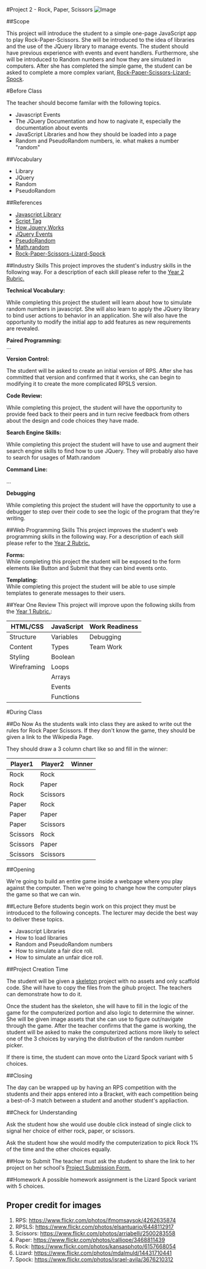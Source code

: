 #Project 2 - Rock, Paper, Scissors
![Image](./rps.jpg?raw=true)

##Scope

This project will introduce the student to a simple one-page JavaScript app to play Rock-Paper-Scissors. She will be introduced to the idea of libraries and the use of the JQuery library to manage events.  The student should have previous experience with events and event handlers.  Furthermore, she will be introduced to Random numbers and how they are simulated in computers.  After she has completed the simple game, the student can be asked to complete a more complex variant, [Rock-Paper-Scissors-Lizard-Spock](./rpslp.jpg).

#Before Class

The teacher should become familar with the following topics.
* Javascript Events
* The JQuery Documentation and how to nagivate it, especially the documentation about events
* JavaScript Libraries and how they should be loaded into a page
* Random and PseudoRandom numbers, ie. what makes a number "random"


##Vocabulary
* Library
* JQuery
* Random
* PseudoRandom

##References

* [Javascript Library](http://en.wikipedia.org/wiki/JavaScript_library)
* [Script Tag](http://javascript.crockford.com/script.html)
* [How Jquery Works](http://learn.jquery.com/about-jquery/how-jquery-works/)
* [JQuery Events](http://api.jquery.com/category/events/)
* [PseudoRandom](http://en.wikipedia.org/wiki/Pseudorandomness)
* [Math.random](https://developer.mozilla.org/en-US/docs/Web/JavaScript/Reference/Global_Objects/Math/random)
* [Rock-Paper-Scissors-Lizard-Spock](http://en.wikipedia.org/wiki/Rock-paper-scissors-lizard-Spock)


##Industry Skills
This project improves the student's industry skills in the following way. For a description of each skill please refer to the [Year 2 Rubric.](https://docs.google.com/a/scripted.org/spreadsheet/ccc?key=0AmfF2axUr9M_dDA0WEV0LWo2MnBUM0JaQnJTYy1sc0E&usp=drive_web#gid=0)

**Technical Vocabulary:**  

While completing this project the student will learn about how to simulate random numbers in javascript. She will also learn to apply the JQuery library to bind user actions to behavior in an application. She will also have the opportunity to modify the initial app to add features as new requirements are revealed.

**Paired Programming:**   
...

**Version Control:**   

The student will be asked to create an initial version of RPS. After she has committed that version and confirmed that it works, she can begin to modifying it to create the more complicated RPSLS version.

**Code Review:**   

While completing this project, the student will have the opportunity to provide feed back to their peers and in turn recive feedback from others about the design and code choices they have made.

**Search Engine Skills:**  

While completing this project the student will have to use and augment their search engine skills to find how to use JQuery.
They will probably also have to search for usages of Math.random

**Command Line:**  

...

**Debugging**  

While completing this project the student will have the opportunity to use a debugger to step over their code to see the logic of the program that they're writing.

##Web Programming Skills
This project improves the student's web programming skills in the following way. For a description of each skill please refer to the [Year 2 Rubric.](https://docs.google.com/a/scripted.org/spreadsheet/ccc?key=0AmfF2axUr9M_dDA0WEV0LWo2MnBUM0JaQnJTYy1sc0E&usp=drive_web#gid=0)

**Forms:**  
While completing this project the student will be exposed to the form elements like Button and Submit that they can bind events onto.

**Templating:**   
While completing this project the student will be able to use simple templates to generate messages to their users.


##Year One Review
This project will improve upon the following skills from the [Year 1 Rubric.](https://docs.google.com/a/scripted.org/spreadsheet/ccc?key=0AobNdyExPHV5dGRWMVI0QVpnSWYtczZZT2ZyV01kcmc&usp=drive_web#gid=0):  
    
HTML/CSS | JavaScript | Work Readiness
------------ | ------------- | ------------
Structure	| Variables		| Debugging
Content		| Types  		| Team Work
Styling		|	Boolean		|
Wireframing	| 	Loops		|
			|	Arrays		|
			|	Events		|
			|	Functions	| 


#During Class

##Do Now
As the students walk into class they are asked to write out the rules for Rock Paper Scissors.
If they don't know the game, they should be given a link to the Wikipedia Page.

They should draw a 3 column chart like so and fill in the winner:

| Player1  |  Player2 |  Winner |
|----------|----------|---------|
| Rock     | Rock     |         |
| Rock     | Paper    |         |
| Rock     | Scissors |         |
| Paper    | Rock     |         |
| Paper    | Paper    |         |
| Paper    | Scissors |         |
| Scissors | Rock     |         |
| Scissors | Paper    |         |
| Scissors | Scissors |         |

##Opening

We're going to build an entire game inside a webpage where you play against the computer. 
Then we're going to change how the computer plays the game so that we can win.

##Lecture
Before students begin work on this project they must be introduced to the following concepts. The lecturer may decide the best way to deliver these topics.

* Javascript Libraries
* How to load libraries
* Random and PseudoRandom numbers
* How to simulate a fair dice roll.
* How to simulate an unfair dice roll.

##Project Creation Time

The student will be given a [skeleton](scaffold.html?raw=true) project with no assets and only scaffold code. She will have to copy the files from the gihub project.
The teachers can demonstrate how to do it. 

Once the student has the skeleton, she will have to fill in the logic of the game for the computerized portion and also logic to determine the winner.
She will be given image assets that she can use to figure out/navigate through the game.  After the teacher confirms that the game is working, the student will be asked to make the computerized actions more likely to select one of the 3 choices by varying the distribution of the random number picker.

If there is time, the student can move onto the Lizard Spock variant with 5 choices.

##Closing

The day can be wrapped up by having an RPS competition with the students and their apps entered into a Bracket, with each competition being a best-of-3 match between a student and another student's appliaction.

##Check for Understanding

Ask the student how she would use double click instead of single click to signal her choice of either rock, paper, or scissors.

Ask the student how she would modify the computerization to pick Rock 1% of the time and the other choices equally.

##How to Submit
The teacher must ask the student to share the link to her project on her school's [Project Submission Form.](https://docs.google.com/a/scripted.org/spreadsheets/d/1kaVH9hmkDCbBul19583UMPxl6IJ3-4pHgBQ2BU6TKDk/edit#gid=0)

##Homework
A possible homework assignment is the Lizard Spock variant with 5 choices.


## Proper credit for images
1. RPS: https://www.flickr.com/photos/ifmomsaysok/4262635874
2. RPSLS: https://www.flickr.com/photos/elsantuario/6448112917
3. Scissors: https://www.flickr.com/photos/arriabelli/2500283558
4. Paper: https://www.flickr.com/photos/calliope/3468811439
5. Rock: https://www.flickr.com/photos/kansasphoto/6157668054
6. Lizard: https://www.flickr.com/photos/mdalmuld/14431710441
7. Spock: https://www.flickr.com/photos/israel-avila/3676210312
